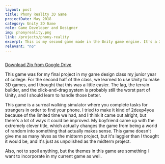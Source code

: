 ```yaml
---
layout: post
title: Phony Reality 3D Game
projectDate: May 2018
category: Unity 3D Game
role: Game Developer and Designer
img: phonyreality.png
link: /projects/phony-reality
excerpt: This is my second game made in the Unity game engine. It's a 3D walking simulator with simple fetch quests.
relevant: "no"
---
```


<img src="https://lizlorena.com/img/phonyrealitymenuyoyod.gif" alt="" class="img-fluid"/>

<p class="caption"><a href="https://github.com/cozymaus/games" target="_blank">Download Zip from Google Drive</a></p>

<p>This game was for my final project in my game design class my junior year of college. For the second half of the class, we learned to use Unity to make 3D games, and I thought that this was a little easier. The lag, the terrain builder, and the click-and-drag system is probably still the worst part of Unity, and I should learn to handle those better. </p>

<p>This game is a surreal walking simulator where you complete tasks for strangers in order to find your phone. I tried to make it kind of 2deep4you because of the limited time we had, and I think it came out alright, but there's a lot of ways it could be improved. My boyfriend came up with the extremely clever title, which actually changes the game from being a world of random into something that actually makes sense. This game doesn't give me as many hives as the midterm project, but it's laggier than I thought it would be, and it's just as unpolished as the midterm project.</p>

<p>Also, not to spoil anything, but the themes in this game are something I want to incorporate in my current game as well.</p>

<img src="https://lizlorena.com/img/PhonyReality2.png" alt="" class="img-fluid"/>
<img src="https://lizlorena.com/img/PhonyReality3.png" alt="" class="img-fluid"/>
